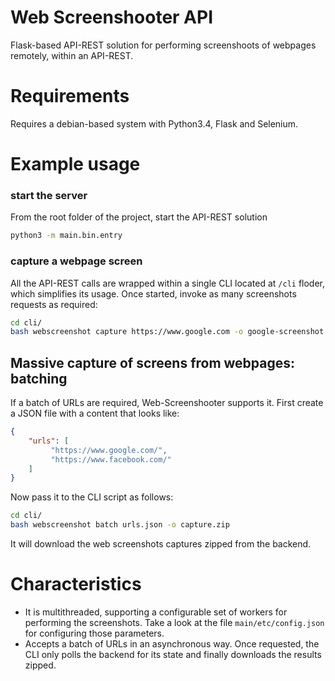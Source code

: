 # Web Screenshooter API 
Flask-based API-REST solution for performing screenshoots of webpages remotely, within an API-REST. 

# Requirements
Requires a debian-based system with Python3.4, Flask and Selenium.

# Example usage

### start the server
From the root folder of the project, start the API-REST solution
```bash
python3 -m main.bin.entry
```

### capture a webpage screen
All the API-REST calls are wrapped within a single CLI located at `/cli` floder, which simplifies its usage.
Once started, invoke as many screenshots requests as required:

```bash
cd cli/
bash webscreenshot capture https://www.google.com -o google-screenshot.png
```
## Massive capture of screens from webpages: batching

If a batch of URLs are required, Web-Screenshooter supports it. First create a JSON file with a content that looks like:

```json
{
    "urls": [
         "https://www.google.com/",
         "https://www.facebook.com/"
    ]
}
```

Now pass it to the CLI script as follows:
```bash
cd cli/
bash webscreenshot batch urls.json -o capture.zip
```

It will download the web screenshots captures zipped from the backend.

# Characteristics

 * It is multithreaded, supporting a configurable set of workers for performing the screenshots. Take a look at the file `main/etc/config.json` for configuring those parameters.
 * Accepts a batch of URLs in an asynchronous way. Once requested, the CLI only polls the backend for its state and finally downloads the results zipped.
